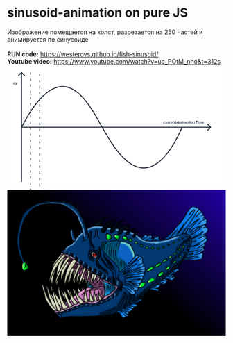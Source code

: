 # sinusoid-animation on pure JS
Изображение помещается на холст, разрезается на 250 частей и анимируется по синусоиде
<br>
<br>
<b>RUN code:</b>
https://westerovs.github.io/fish-sinusoid/
<br>
<b>Youtube video:</b>
https://www.youtube.com/watch?v=uc_POtM_nho&t=312s
<img src="./cover.png">
